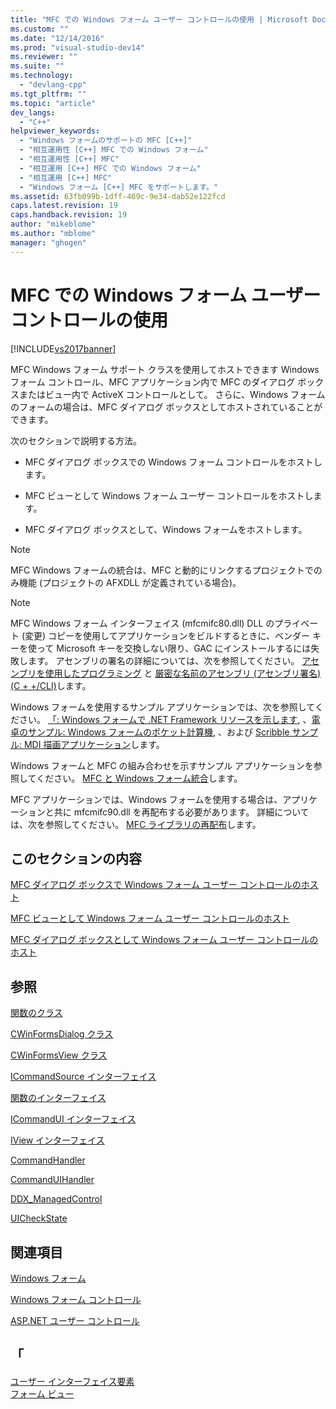 ```yaml
---
title: "MFC での Windows フォーム ユーザー コントロールの使用 | Microsoft Docs"
ms.custom: ""
ms.date: "12/14/2016"
ms.prod: "visual-studio-dev14"
ms.reviewer: ""
ms.suite: ""
ms.technology: 
  - "devlang-cpp"
ms.tgt_pltfrm: ""
ms.topic: "article"
dev_langs: 
  - "C++"
helpviewer_keywords: 
  - "Windows フォームのサポートの MFC [C++]"
  - "相互運用性 [C++] MFC での Windows フォーム"
  - "相互運用性 [C++] MFC"
  - "相互運用 [C++] MFC での Windows フォーム"
  - "相互運用 [C++] MFC"
  - "Windows フォーム [C++] MFC をサポートします。"
ms.assetid: 63fb099b-1dff-469c-9e34-dab52e122fcd
caps.latest.revision: 19
caps.handback.revision: 19
author: "mikeblome"
ms.author: "mblome"
manager: "ghogen"
---
```

# MFC での Windows フォーム ユーザー コントロールの使用
[!INCLUDE[vs2017banner](../assembler/inline/includes/vs2017banner.md)]

MFC Windows フォーム サポート クラスを使用してホストできます Windows フォーム コントロール、MFC アプリケーション内で MFC のダイアログ ボックスまたはビュー内で ActiveX コントロールとして。 さらに、Windows フォームのフォームの場合は、MFC ダイアログ ボックスとしてホストされていることができます。  
  
 次のセクションで説明する方法。  
  
-   MFC ダイアログ ボックスでの Windows フォーム コントロールをホストします。  
  
-   MFC ビューとして Windows フォーム ユーザー コントロールをホストします。  
  
-   MFC ダイアログ ボックスとして、Windows フォームをホストします。  
  
> [!NOTE]
>  MFC Windows フォームの統合は、MFC と動的にリンクするプロジェクトでのみ機能 (プロジェクトの AFXDLL が定義されている場合)。  
  
> [!NOTE]
>  MFC Windows フォーム インターフェイス (mfcmifc80.dll) DLL のプライベート (変更) コピーを使用してアプリケーションをビルドするときに、ベンダー キーを使って Microsoft キーを交換しない限り、GAC にインストールするには失敗します。 アセンブリの署名の詳細については、次を参照してください。 [アセンブリを使用したプログラミング](../Topic/Programming%20with%20Assemblies.md) と [厳密な名前のアセンブリ (アセンブリ署名) (C + +/CLI)](../dotnet/strong-name-assemblies-assembly-signing-cpp-cli.md)します。  
  
 Windows フォームを使用するサンプル アプリケーションでは、次を参照してください。 [「: Windows フォームで .NET Framework リソースを示します](http://msdn.microsoft.com/ja-jp/ac932aed-5502-4667-be29-709bca435317), 、[電卓のサンプル: Windows フォームのポケット計算機](http://msdn.microsoft.com/ja-jp/2283b516-3b7e-45f2-80c4-fdcfb366ce25), 、および [Scribble サンプル: MDI 描画アプリケーション](http://msdn.microsoft.com/ja-jp/f025da3e-659b-4222-b991-554a1b8b2358)します。  
  
 Windows フォームと MFC の組み合わせを示すサンプル アプリケーションを参照してください。 [MFC と Windows フォーム統合](http://www.microsoft.com/downloads/details.aspx?FamilyID=987021bc-e575-4fe3-baa9-15aa50b0f599&displaylang=en)します。  
  
 MFC アプリケーションでは、Windows フォームを使用する場合は、アプリケーションと共に mfcmifc90.dll を再配布する必要があります。 詳細については、次を参照してください。 [MFC ライブラリの再配布](../ide/redistributing-the-mfc-library.md)します。  
  
## <a name="in-this-section"></a>このセクションの内容  
 [MFC ダイアログ ボックスで Windows フォーム ユーザー コントロールのホスト](../dotnet/hosting-a-windows-form-user-control-in-an-mfc-dialog-box.md)  
  
 [MFC ビューとして Windows フォーム ユーザー コントロールのホスト](../dotnet/hosting-a-windows-forms-user-control-as-an-mfc-view.md)  
  
 [MFC ダイアログ ボックスとして Windows フォーム ユーザー コントロールのホスト](../Topic/Hosting%20a%20Windows%20Form%20User%20Control%20as%20an%20MFC%20Dialog%20Box.md)  
  
## <a name="reference"></a>参照  
 [関数のクラス](../mfc/reference/cwinformscontrol-class.md)  
  
 [CWinFormsDialog クラス](../Topic/CWinFormsDialog%20Class.md)  
  
 [CWinFormsView クラス](../mfc/reference/cwinformsview-class.md)  
  
 [ICommandSource インターフェイス](../mfc/reference/icommandsource-interface.md)  
  
 [関数のインターフェイス](../mfc/reference/icommandtarget-interface.md)  
  
 [ICommandUI インターフェイス](../mfc/reference/icommandui-interface.md)  
  
 [IView インターフェイス](../Topic/IView%20Interface.md)  
  
 [CommandHandler](../Topic/CommandHandler%20Delegate.md)  
  
 [CommandUIHandler](../Topic/CommandUIHandler%20Delegate.md)  
  
 [DDX_ManagedControl](../Topic/DDX_ManagedControl.md)  
  
 [UICheckState](../Topic/UICheckState%20Enumeration.md)  
  
## <a name="related-sections"></a>関連項目  
 [Windows フォーム](../Topic/Windows%20Forms.md)  
  
 [Windows フォーム コントロール](../Topic/Windows%20Forms%20Controls.md)  
  
 [ASP.NET ユーザー コントロール](../Topic/ASP.NET%20User%20Controls.md)  
  
## <a name="see-also"></a>「  
 [ユーザー インターフェイス要素](../mfc/user-interface-elements-mfc.md)   
 [フォーム ビュー](../Topic/Form%20Views%20\(MFC\).md)
